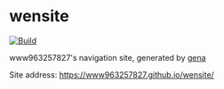 # wensite

[![Build](https://github.com/www963257827/wensite/actions/workflows/generate.yml/badge.svg)](https://github.com/www963257827/wensite/actions/workflows/generate.yml)

www963257827's navigation site, generated by [gena](https://github.com/x1ah/gena)

Site address: https://www963257827.github.io/wensite/